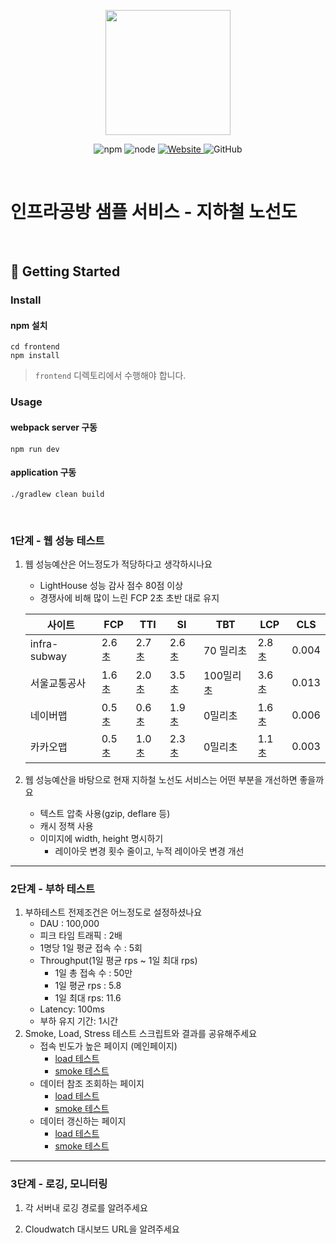 <p align="center">
    <img width="200px;" src="https://raw.githubusercontent.com/woowacourse/atdd-subway-admin-frontend/master/images/main_logo.png"/>
</p>
<p align="center">
  <img alt="npm" src="https://img.shields.io/badge/npm-%3E%3D%205.5.0-blue">
  <img alt="node" src="https://img.shields.io/badge/node-%3E%3D%209.3.0-blue">
  <a href="https://edu.nextstep.camp/c/R89PYi5H" alt="nextstep atdd">
    <img alt="Website" src="https://img.shields.io/website?url=https%3A%2F%2Fedu.nextstep.camp%2Fc%2FR89PYi5H">
  </a>
  <img alt="GitHub" src="https://img.shields.io/github/license/next-step/atdd-subway-service">
</p>

<br>

# 인프라공방 샘플 서비스 - 지하철 노선도

<br>

## 🚀 Getting Started

### Install
#### npm 설치
```
cd frontend
npm install
```
> `frontend` 디렉토리에서 수행해야 합니다.

### Usage
#### webpack server 구동
```
npm run dev
```
#### application 구동
```
./gradlew clean build
```
<br>


### 1단계 - 웹 성능 테스트
1. 웹 성능예산은 어느정도가 적당하다고 생각하시나요
   - LightHouse 성능 감사 점수 80점 이상
   - 경쟁사에 비해 많이 느린 FCP 2초 초반 대로 유지

   | 사이트          | FCP  | TTI  | SI   | TBT    | LCP  | CLS   |
   |------|------|------|--------|------|-------|-------|
   | infra-subway | 2.6초 | 2.7초 | 2.6초 | 70 밀리초 | 2.8초 | 0.004 |
   | 서울교통공사       | 1.6초 | 2.0초 | 3.5초 | 100밀리초 | 3.6초 | 0.013 |
   | 네이버맵         | 0.5초 | 0.6초 | 1.9초 | 0밀리초   | 1.6초 | 0.006 |
   | 카카오맵         | 0.5초 | 1.0초 | 2.3초 | 0밀리초   | 1.1초 | 0.003  |
3. 웹 성능예산을 바탕으로 현재 지하철 노선도 서비스는 어떤 부분을 개선하면 좋을까요
   - 텍스트 압축 사용(gzip, deflare 등)
   - 캐시 정책 사용
   - 이미지에 width, height 명시하기
     - 레이아웃 변경 횟수 줄이고, 누적 레이아웃 변경 개선


---

### 2단계 - 부하 테스트 
1. 부하테스트 전제조건은 어느정도로 설정하셨나요
   - DAU : 100,000
   - 피크 타임 트래픽 : 2배
   - 1명당 1일 평균 접속 수 : 5회
   - Throughput(1일 평균 rps ~ 1일 최대 rps)
      - 1일 총 접속 수 : 50만
      - 1일 평균 rps : 5.8
      - 1일 최대 rps: 11.6
   - Latency: 100ms
   - 부하 유지 기간: 1시간
2. Smoke, Load, Stress 테스트 스크립트와 결과를 공유해주세요
   - 접속 빈도가 높은 페이지 (메인페이지)
     - [load 테스트](./scripts/접속빈도가-높은-페이지/load.js)
     - [smoke 테스트](./scripts/접속빈도가-높은-페이지/smoke.js)
   - 데이터 참조 조회하는 페이지
     - [load 테스트](./scripts/데이터-참조-조회하는-페이지/load.js)
     - [smoke 테스트](./scripts/데이터-참조-조회하는-페이지/smoke.js)
   - 데이터 갱신하는 페이지
     - [load 테스트](./scripts/데이터-갱신하는-페이지/load.js)
     - [smoke 테스트](./scripts/데이터-갱신하는-페이지/smoke.js)
---

### 3단계 - 로깅, 모니터링
1. 각 서버내 로깅 경로를 알려주세요

2. Cloudwatch 대시보드 URL을 알려주세요
